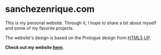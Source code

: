 # sanchezenrique.com

This is my personal website. Through it, I hope to share a bit about myself and some of my favorite projects.

The website's design is based on the Prologue design from [HTML5 UP](https://html5up.net/).

**Check out my website [here](https://www.sanchezenrique.com).**